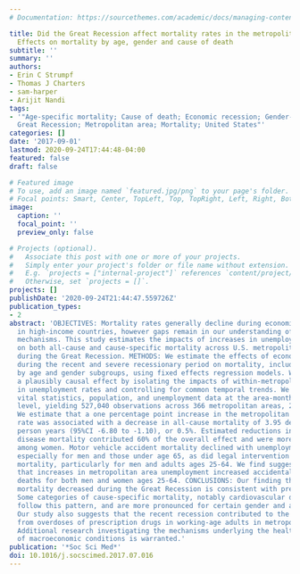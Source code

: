 ```yaml
---
# Documentation: https://sourcethemes.com/academic/docs/managing-content/

title: Did the Great Recession affect mortality rates in the metropolitan United States?
  Effects on mortality by age, gender and cause of death
subtitle: ''
summary: ''
authors:
- Erin C Strumpf
- Thomas J Charters
- sam-harper
- Arijit Nandi
tags:
- '"Age-specific mortality; Cause of death; Economic recession; Gender-specific mortality;
  Great Recession; Metropolitan area; Mortality; United States"'
categories: []
date: '2017-09-01'
lastmod: 2020-09-24T17:44:48-04:00
featured: false
draft: false

# Featured image
# To use, add an image named `featured.jpg/png` to your page's folder.
# Focal points: Smart, Center, TopLeft, Top, TopRight, Left, Right, BottomLeft, Bottom, BottomRight.
image:
  caption: ''
  focal_point: ''
  preview_only: false

# Projects (optional).
#   Associate this post with one or more of your projects.
#   Simply enter your project's folder or file name without extension.
#   E.g. `projects = ["internal-project"]` references `content/project/deep-learning/index.md`.
#   Otherwise, set `projects = []`.
projects: []
publishDate: '2020-09-24T21:44:47.559726Z'
publication_types:
- 2
abstract: 'OBJECTIVES: Mortality rates generally decline during economic recessions
  in high-income countries, however gaps remain in our understanding of the underlying
  mechanisms. This study estimates the impacts of increases in unemployment rates
  on both all-cause and cause-specific mortality across U.S. metropolitan regions
  during the Great Recession. METHODS: We estimate the effects of economic conditions
  during the recent and severe recessionary period on mortality, including differences
  by age and gender subgroups, using fixed effects regression models. We identify
  a plausibly causal effect by isolating the impacts of within-metropolitan area changes
  in unemployment rates and controlling for common temporal trends. We aggregated
  vital statistics, population, and unemployment data at the area-month-year-age-gender-race
  level, yielding 527,040 observations across 366 metropolitan areas, 2005-2010. RESULTS:
  We estimate that a one percentage point increase in the metropolitan area unemployment
  rate was associated with a decrease in all-cause mortality of 3.95 deaths per 100,000
  person years (95%CI -6.80 to -1.10), or 0.5%. Estimated reductions in cardiovascular
  disease mortality contributed 60% of the overall effect and were more pronounced
  among women. Motor vehicle accident mortality declined with unemployment increases,
  especially for men and those under age 65, as did legal intervention and homicide
  mortality, particularly for men and adults ages 25-64. We find suggestive evidence
  that increases in metropolitan area unemployment increased accidental drug poisoning
  deaths for both men and women ages 25-64. CONCLUSIONS: Our finding that all-cause
  mortality decreased during the Great Recession is consistent with previous studies.
  Some categories of cause-specific mortality, notably cardiovascular disease, also
  follow this pattern, and are more pronounced for certain gender and age groups.
  Our study also suggests that the recent recession contributed to the growth in deaths
  from overdoses of prescription drugs in working-age adults in metropolitan areas.
  Additional research investigating the mechanisms underlying the health consequences
  of macroeconomic conditions is warranted.'
publication: '*Soc Sci Med*'
doi: 10.1016/j.socscimed.2017.07.016
---
```

